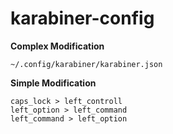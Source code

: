 # karabiner-config

**Complex Modification**
```
~/.config/karabiner/karabiner.json
```

**Simple Modification**
```
caps_lock > left_controll
left_option > left_command
left_command > left_option
```
